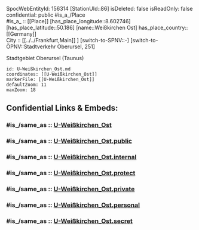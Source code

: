﻿---
location:
- 50.186
- 8.602746
mapmarker: subway
mapzoom:
- 8
- 18
tags:
- geo/station/subway
type: Station
---

SpocWebEntityId: 156314
[StationUId::86] 
isDeleted: false
isReadOnly: false
confidential: public
#is_a_/Place  
#is_a_ :: [[Place]] 
[has_place_longitude::8.602746] 
[has_place_latitude::50.186] 
[name::Weißkirchen Ost] 
has_place_country:: [[Germany]]  
City :: [[../../Frankfurt,Main]] ] 
[switch-to-SPNV::-] 
[switch-to-ÖPNV::Stadtverkehr Oberursel, 251] 

Stadtgebiet Oberursel (Taunus)

```leaflet
id: U-Weißkirchen_Ost.md
coordinates: [[U-Weißkirchen_Ost]] 
markerFile: [[U-Weißkirchen_Ost]] 
defaultZoom: 11 
maxZoom: 18
```


## Confidential Links & Embeds: 

### #is_/same_as :: [U-Weißkirchen_Ost](U-Weißkirchen_Ost.md) 

### #is_/same_as :: [U-Weißkirchen_Ost.public](/_public/Earth/Continent/Europe/Europe~Central/Germany/Germany~West/Hessen/counties~Hessen/Frankfurt~Main/Stations-FFM~U/U-Weißkirchen_Ost.public.md) 

### #is_/same_as :: [U-Weißkirchen_Ost.internal](/_internal/Earth/Continent/Europe/Europe~Central/Germany/Germany~West/Hessen/counties~Hessen/Frankfurt~Main/Stations-FFM~U/U-Weißkirchen_Ost.internal.md) 

### #is_/same_as :: [U-Weißkirchen_Ost.protect](/_protect/Earth/Continent/Europe/Europe~Central/Germany/Germany~West/Hessen/counties~Hessen/Frankfurt~Main/Stations-FFM~U/U-Weißkirchen_Ost.protect.md) 

### #is_/same_as :: [U-Weißkirchen_Ost.private](/_private/Earth/Continent/Europe/Europe~Central/Germany/Germany~West/Hessen/counties~Hessen/Frankfurt~Main/Stations-FFM~U/U-Weißkirchen_Ost.private.md) 

### #is_/same_as :: [U-Weißkirchen_Ost.personal](/_personal/Earth/Continent/Europe/Europe~Central/Germany/Germany~West/Hessen/counties~Hessen/Frankfurt~Main/Stations-FFM~U/U-Weißkirchen_Ost.personal.md) 

### #is_/same_as :: [U-Weißkirchen_Ost.secret](/_secret/Earth/Continent/Europe/Europe~Central/Germany/Germany~West/Hessen/counties~Hessen/Frankfurt~Main/Stations-FFM~U/U-Weißkirchen_Ost.secret.md)

